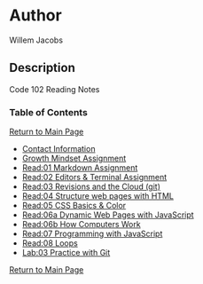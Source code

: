 # Author
Willem Jacobs

## Description
Code 102 Reading Notes

### Table of Contents
[Return to Main Page](../README.md)

- [Contact Information](../contact.md)
- [Growth Mindset Assignment](growth.md)
- [Read:01 Markdown Assignment](markdown.md)
- [Read:02 Editors & Terminal Assignment](editors.md)
- [Read:03 Revisions and the Cloud (git)](gitnotes.md)
- [Read:04 Structure web pages with HTML](readClass4.md)
- [Read:05 CSS Basics & Color](readClass5.md)
- [Read:06a Dynamic Web Pages with JavaScript](readClass6.md)
- [Read:06b How Computers Work](readClass6b.md)
- [Read:07 Programming with JavaScript](readClass7.md)
- [Read:08 Loops](readClass8.md)
- [Lab:03 Practice with Git](lab03.md)

[Return to Main Page](../README.md)
